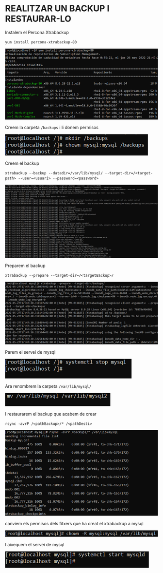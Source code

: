 # REALITZAR UN BACKUP I RESTAURAR-LO

Instalem el Percona Xtrabackup

`yum install percona-xtrabackup-80`

![ScreenShot](imgs/install.png)

Creem la carpeta `/backups` i li donem permisos

![ScreenShot](imgs/carpeta.png)

Creem el backup

`xtrabackup --backup --datadir=/var/lib/mysql/ --target-dir=/<target-path> --user=<usuari> --password=<password>`

![ScreenShot](imgs/backup.png)

Preparem el backup

`xtrabackup --prepare --target-dir=/<targetBackup>/`

![ScreenShot](imgs/prepare.png)

Parem el servei de mysql

![ScreenShot](imgs/stop.png)

Ara renombrem la carpeta `/var/lib/mysql/`

![ScreenShot](imgs/mv.png)

I restaurarem el backup que acabem de crear

`rsync -avrP /<pathBackup>/* /<pathDesti>`

![ScreenShot](imgs/restore.png)

canviem els permisos dels fitxers que ha creat el xtrabackup a mysql

![ScreenShot](imgs/chown.png)

I aixequem el servei de mysql

![ScreenShot](imgs/start.png)
